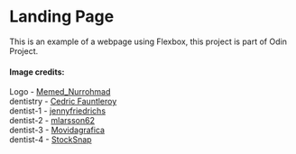 
# Landing Page

This is an example of a webpage using Flexbox, this project is part of Odin Project.

#### Image credits:

Logo - [Memed_Nurrohmad](https://pixabay.com/vectors/tooth-cartoon-hygiene-cleaning-1670434/)<br>
dentistry - [Cedric Fauntleroy](https://www.pexels.com/photo/crop-unrecognizable-stomatologist-with-tweezers-and-dental-tools-in-clinic-4269362/)<br>
dentist-1 - [jennyfriedrichs](https://pixabay.com/photos/brush-teeth-teeth-dental-office-2103219/)<br>
dentist-2 - [mlarsson62](https://pixabay.com/photos/orthodontist-dentist-braces-dental-287285/)<br>
dentist-3 - [Movidagrafica](https://pixabay.com/photos/dentist-operation-teeth-lamp-4373290/)<br>
dentist-4 - [StockSnap](https://pixabay.com/photos/dentist-dental-chair-clinic-medical-2589771/)
